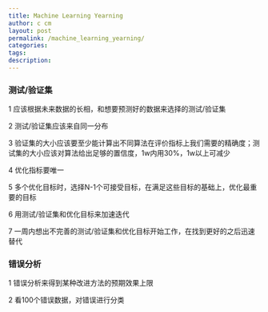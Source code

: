 ```yaml
---
title: Machine Learning Yearning
author: c cm
layout: post
permalink: /machine_learning_yearning/
categories:
tags:
description:
---
```


### 测试/验证集

1 应该根据未来数据的长相，和想要预测好的数据来选择的测试/验证集

2 测试/验证集应该来自同一分布

3 验证集的大小应该要至少能计算出不同算法在评价指标上我们需要的精确度；测试集的大小应该对算法给出足够的置信度，1w内用30%，1w以上可减少

4 优化指标要唯一

5 多个优化目标时，选择N-1个可接受目标，在满足这些目标的基础上，优化最重要的目标

6 用测试/验证集和优化目标来加速迭代

7 一周内想出不完善的测试/验证集和优化目标开始工作，在找到更好的之后迅速替代

### 错误分析

1 错误分析来得到某种改进方法的预期效果上限

2 看100个错误数据，对错误进行分类
